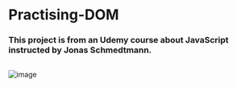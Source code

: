 # Practising-DOM

### This project is from an Udemy course about JavaScript instructed by Jonas Schmedtmann.

##

![image](https://github.com/RichardoTS/Practising-DOM/assets/123037383/370a1661-950d-4519-b329-a9c9d71bc7b8)
